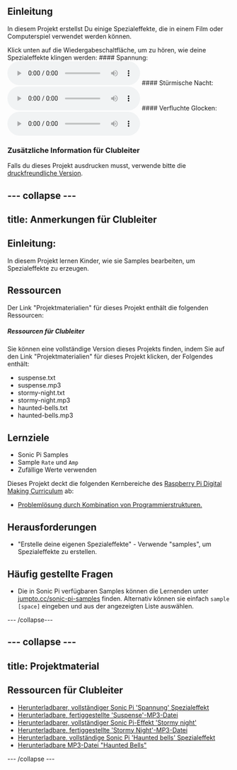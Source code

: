 ## Einleitung

In diesem Projekt erstellst Du einige Spezialeffekte, die in einem Film oder Computerspiel verwendet werden können.

<div id="audio-preview" class="pdf-hidden">
  Klick unten auf die Wiedergabeschaltfläche, um zu hören, wie deine Spezialeffekte klingen werden: #### Spannung: <audio controls preload> <source src="resources/suspense.mp3" type="audio/mpeg"> Dein Browser unterstützt das <code>Audio-</code>Element nicht. </audio> #### Stürmische Nacht: <audio controls preload> <source src="resources/stormy-night.mp3" type="audio/mpeg"> Dein Browser unterstützt das <code>Audio-</code>Element nicht. </audio> #### Verfluchte Glocken: <audio controls preload> <source src="resources/haunted-bells.mp3" type="audio/mpeg"> Dein Browser unterstützt das <code>Audio-</code>Element nicht. </audio>
</div>

### Zusätzliche Information für Clubleiter

Falls du dieses Projekt ausdrucken musst, verwende bitte die [druckfreundliche Version](https://projects.raspberrypi.org/en/projects/special-effects/print).

## \--- collapse \---

## title: Anmerkungen für Clubleiter

## Einleitung:

In diesem Projekt lernen Kinder, wie sie Samples bearbeiten, um Spezialeffekte zu erzeugen.

## Ressourcen

Der Link "Projektmaterialien" für dieses Projekt enthält die folgenden Ressourcen:

##### Ressourcen für Clubleiter

Sie können eine vollständige Version dieses Projekts finden, indem Sie auf den Link "Projektmaterialien" für dieses Projekt klicken, der Folgendes enthält:

* suspense.txt
* suspense.mp3
* stormy-night.txt
* stormy-night.mp3
* haunted-bells.txt
* haunted-bells.mp3

## Lernziele

* Sonic Pi Samples
* Sample `Rate` und `Amp`
* Zufällige Werte verwenden

Dieses Projekt deckt die folgenden Kernbereiche des [Raspberry Pi Digital Making Curriculum](http://rpf.io/curriculum) ab:

* [Problemlösung durch Kombination von Programmierstrukturen.](https://www.raspberrypi.org/curriculum/programming/builder)

## Herausforderungen

* "Erstelle deine eigenen Spezialeffekte" - Verwende "samples", um Spezialeffekte zu erstellen.

## Häufig gestellte Fragen

* Die in Sonic Pi verfügbaren Samples können die Lernenden unter [jumpto.cc/sonic-pi-samples](http://jumpto.cc/sonic-pi-samples) finden. Alternativ können sie einfach `sample [space]` eingeben und aus der angezeigten Liste auswählen.

\--- /collapse\---

## \--- collapse \---

## title: Projektmaterial

## Ressourcen für Clubleiter

* [Herunterladbarer, vollständiger Sonic Pi 'Spannung' Spezialeffekt](resources/suspense.txt)
* [Herunterladbare, fertiggestellte 'Suspense'-MP3-Datei](resources/suspense.mp3)
* [Herunterladbarer, vollständiger Sonic Pi-Effekt 'Stormy night'](resources/stormy-night.txt)
* [Herunterladbare, fertiggestellte 'Stormy Night'-MP3-Datei](resources/stormy-night.mp3)
* [Herunterladbare, vollständige Sonic Pi 'Haunted bells' Spezialeffekt](resources/haunted-bells.txt)
* [Herunterladbare MP3-Datei "Haunted Bells"](resources/haunted-bells.mp3)

\--- /collapse \---